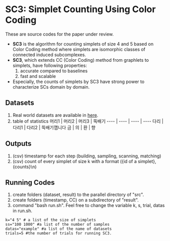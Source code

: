 # SC3: Simplet Counting Using Color Coding

These are source codes for the paper under review.


* **SC3** is the algorithm for counting simplets of size 4 and 5 based on Color Coding method where simplets are isomorphic classes of connected induced subcomplexes.
* **SC3**, which extends CC (Color Coding) method from graphlets to simplets, have following properties:
  1. accurate compared to baselines
  2. fast and scalable
* Especially, the counts of simplets by SC3 have strong power to characterize SCs domain by domain.



## Datasets 
1. Real world datasets are available in [here](https://www.cs.cornell.edu/~arb/data/). 
2. table of statistics
머리1 | 머리2 | 머리3 | 뚝배기
---- | ---- | ---- | ----
다리 | 다리1 | 다리2 | 뚝배기깹니다
금 | 의 | 환 | 향
  
  
## Outputs
1. (csv) timestamp for each step (building, sampling, scanning, matching)
2. (csv) count of every simplet of size k with a format ({id of a simplet}, {counts}\n)


## Running Codes
1. create folders (dataset, result) to the parallel directory of "src".
2. create folders (timestamp, CC) on a subdirectory of "result".
3. command "bash run.sh". Feel free to change the variable k, s, trial, datas in run.sh. 

```
k="4 5" # a list of the size of simplets
ss="100 1000" #a list of the number of samples
datas="example" #a list of the name of datasets
trials=5 #the number of trials for running SC3.
```
